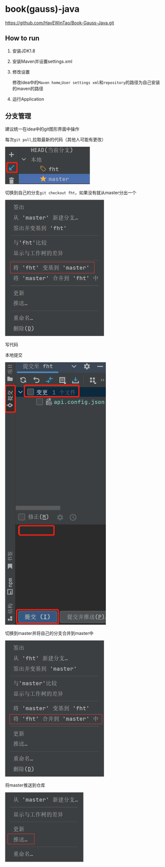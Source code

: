 # book(gauss)-java

https://github.com/HavEWinTao/Book-Gauss-Java.git

## How to run

1. 安装JDK1.8
2. 安装Maven并设置settings.xml
3. 修改设置

   修改idea中的`Maven home`,`User settings xml`和`repository`的路径为自己安装的maven的路径
4. 运行Application

## 分支管理

建议统一在idea中的git图形界面中操作

每次```git pull```,拉取最新的代码（其他人可能有更改）

![img.png](assert/img1.png)

切换到自己的分支```git checkout fht```，如果没有就从master分出一个

![img.png](assert/img2.png)

写代码

本地提交

![img.png](assert/img3.png)

切换到master并将自己的分支合并到master中

![img.png](assert/img4.png)

将master推送到仓库

![img.png](assert/img5.png)
